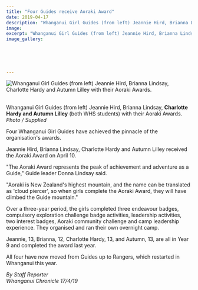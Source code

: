 ```yaml
---
title: "Four Guides receive Aoraki Award"
date: 2019-04-17
description: "Whanganui Girl Guides (from left) Jeannie Hird, Brianna Lindsay, Charlotte Hardy and Autumn Lilley with their Aoraki Awards..."
image: 
excerpt: "Whanganui Girl Guides (from left) Jeannie Hird, Brianna Lindsay, Charlotte Hardy and Autumn Lilley with their Aoraki Awards."
image_gallery:
    
    
    
    
    
---
```


<p><img src="https://www.nzherald.co.nz/resizer/NTUyBHNPJEOCouRD-nJrIXSEd6Q=/620x349/smart/filters:quality(70)/arc-anglerfish-syd-prod-nzme.s3.amazonaws.com/public/FSJPTNZHNBDFZNRFW3BZYCCJKY.jpg" alt="Whanganui Girl Guides (from left) Jeannie Hird, Brianna Lindsay, Charlotte Hardy and Autumn Lilley with their Aoraki Awards." /></p>
<p><br /><span>Whanganui Girl Guides (from left) Jeannie Hird, Brianna Lindsay, <strong>Charlotte Hardy and Autumn Lilley</strong> (both WHS students) with their Aoraki Awards.</span><br /><em>Photo / Supplied</em></p>
<p class="element element-paragraph">Four Whanganui Girl Guides have achieved the pinnacle of the organisation's awards.</p>
<p class="element element-paragraph">Jeannie Hird, Brianna Lindsay, Charlotte Hardy and Autumn Lilley received the Aoraki Award on April 10.</p>
<p class="element element-paragraph">"The Aoraki Award represents the peak of achievement and adventure as a Guide," Guide leader Donna Lindsay said.</p>
<p class="element element-paragraph">"Aoraki is New Zealand's highest mountain, and the name can be translated as 'cloud piercer', so when girls complete the Aoraki Award, they will have climbed the Guide mountain."</p>
<p class="element element-paragraph">Over a three-year period, the girls completed three endeavour badges, compulsory exploration challenge badge activities, leadership activities, two interest badges, Aoraki community challenge and camp leadership experience. They organised and ran their own overnight camp.</p>
<p class="element element-paragraph">Jeannie, 13, Brianna, 12, Charlotte Hardy, 13, and Autumn, 13, are all in Year 9 and completed the award last year.</p>
<p class="element element-paragraph">All four have now moved from Guides up to Rangers, which restarted in Whanganui this year.</p>
<p class="element element-paragraph"><em>By Staff Reporter</em><br /><em>Whanganui Chronicle 17/4/19</em></p>

